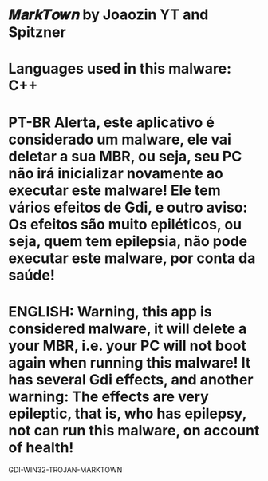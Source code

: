 𝑴𝒂𝒓𝒌𝑻𝒐𝒘𝒏 by Joaozin YT and Spitzner
==============================================================================
Languages used in this malware:
C++
==============================================================================
PT-BR
Alerta, este aplicativo é considerado um malware, ele vai deletar a
sua MBR, ou seja, seu PC não irá inicializar novamente ao executar
este malware! Ele tem vários efeitos de Gdi, e outro aviso: Os
efeitos são muito epiléticos, ou seja, quem tem epilepsia, não 
pode executar este malware, por conta da saúde!
==============================================================================
ENGLISH:
Warning, this app is considered malware, it will delete a
your MBR, i.e. your PC will not boot again when running
this malware! It has several Gdi effects, and another warning: The
effects are very epileptic, that is, who has epilepsy, not
can run this malware, on account of health!
==============================================================================
GDI-WIN32-TROJAN-MARKTOWN
